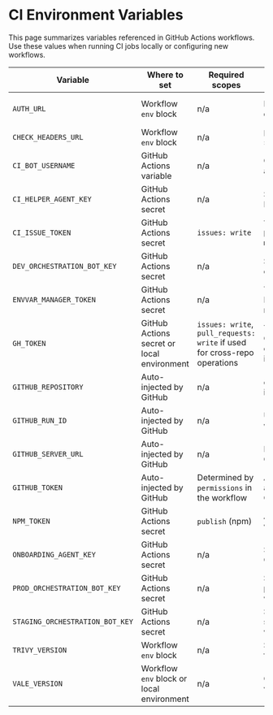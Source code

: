 # CI Environment Variables

This page summarizes variables referenced in GitHub Actions workflows. Use these
values when running CI jobs locally or configuring new workflows.

| Variable | Where to set | Required scopes | Purpose | Notes |
| -------- | ------------ | --------------- | ------- | ----- |
| `AUTH_URL` | Workflow `env` block | n/a | Base URL for auth service during E2E tests | Set to `http://localhost:8002` in CI |
| `CHECK_HEADERS_URL` | Workflow `env` block | n/a | Endpoint checked by `scripts/check_headers.py` | Defaults to the auth user endpoint |
| `CI_BOT_USERNAME` | GitHub Actions variable | n/a | GitHub username used to assign CI failure issues | |
| `CI_HELPER_AGENT_KEY` | GitHub Actions secret | n/a | Secret token for the CI Helper Agent | Used by `review-known-errors.yml` |
| `CI_ISSUE_TOKEN` | GitHub Actions secret | `issues: write` | Token used to open rate-limit issues in `ci-monitor.yml` | Optional; falls back to `GITHUB_TOKEN` when unset |
| `DEV_ORCHESTRATION_BOT_KEY` | GitHub Actions secret | n/a | Secret token for the dev orchestrator workflow | Passed as `ORCHESTRATION_KEY` |
| `ENVVAR_MANAGER_TOKEN` | GitHub Actions secret | n/a | Token for the EnvVar Manager to open misalignment issues | Used by `secrets-alignment.yml` |
| `GH_TOKEN` | GitHub Actions secret or local environment | `issues: write`, `pull_requests: write` if used for cross-repo operations | Token consumed by the GitHub CLI to comment on PRs and manage issues | Usually set to `${{ secrets.GITHUB_TOKEN }}` in workflows |
| `GITHUB_REPOSITORY` | Auto-injected by GitHub | n/a | `owner/repo` string identifying the project | Used by `post_coverage_comment.py` |
| `GITHUB_RUN_ID` | Auto-injected by GitHub | n/a | Unique ID for the workflow run | Used when generating coverage links |
| `GITHUB_SERVER_URL` | Auto-injected by GitHub | n/a | Hostname for the current GitHub instance | Used by `post_coverage_comment.py` |
| `GITHUB_TOKEN` | Auto-injected by GitHub | Determined by `permissions` in the workflow | Authenticate API requests and push commits during CI | Provided automatically; expires after each job |
| `NPM_TOKEN` | GitHub Actions secret | `publish` (npm) | Authenticate `npm publish` when releasing packages | Not currently used but reserved for future publishing steps |
| `ONBOARDING_AGENT_KEY` | GitHub Actions secret | n/a | Secret token for the Onboarding Agent | Used by the onboarding-agent workflow |
| `PROD_ORCHESTRATION_BOT_KEY` | GitHub Actions secret | n/a | Secret token for the production orchestrator workflow | Passed as `ORCHESTRATION_KEY` |
| `STAGING_ORCHESTRATION_BOT_KEY` | GitHub Actions secret | n/a | Secret token for the staging orchestrator workflow | Passed as `ORCHESTRATION_KEY` |
| `TRIVY_VERSION` | Workflow `env` block | n/a | Selects the Trivy version for container scanning | Defaults to `0.47.0` |
| `VALE_VERSION` | Workflow `env` block or local environment | n/a | Choose the Vale linter version for docs checks | Defaults to `3.12.0` |

